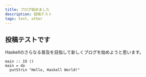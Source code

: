 ```yaml
---
title: ブログ始めました
description: 投稿テスト
tags: test, other
---
```


## 投稿テストです

Haskellのさらなる普及を目指して新しくブログを始めようと思います。

~~~~{.haskell}
main :: IO ()
main = do
  putStrLn "Hello, Haskell World!"
~~~~
